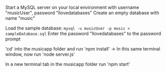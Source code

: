 
Start a MySQL server on your local environment with username "musicUser", password "Ilovedatabases"
Create an empty database with name "music"

Load the sample database: `mysql -u musicUser -p music < sampleDatabase.sql`
Enter the password "Ilovedatabases" to the password prompt

'cd' into the musicapp folder and run 'npm install' -> In this same terminal window, now run 'node server.js'

In a new terminal tab in the musicapp folder run 'npm start'
